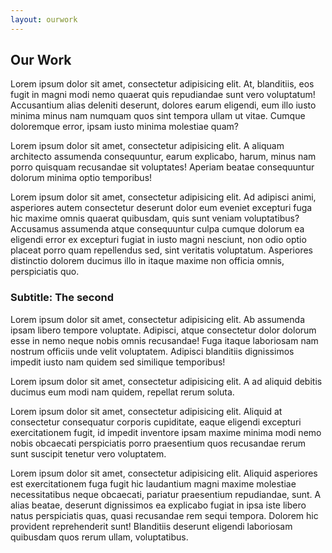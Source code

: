 ```yaml
---
layout: ourwork
---
```


## Our Work

<p>Lorem ipsum dolor sit amet, consectetur adipisicing elit. At, blanditiis, eos fugit in magni modi nemo quaerat quis repudiandae sunt vero voluptatum! Accusantium alias deleniti deserunt, dolores earum eligendi, eum illo iusto minima minus nam numquam quos sint tempora ullam ut vitae. Cumque doloremque error, ipsam iusto minima molestiae quam?</p>

<p>Lorem ipsum dolor sit amet, consectetur adipisicing elit. A aliquam architecto assumenda consequuntur, earum explicabo, harum, minus nam porro quisquam recusandae sit voluptates! Aperiam beatae consequuntur dolorum minima optio temporibus!</p>

<p>Lorem ipsum dolor sit amet, consectetur adipisicing elit. Ad adipisci animi, asperiores autem consectetur deserunt dolor eum eveniet excepturi fuga hic maxime omnis quaerat quibusdam, quis sunt veniam voluptatibus? Accusamus assumenda atque consequuntur culpa cumque dolorum ea eligendi error ex excepturi fugiat in iusto magni nesciunt, non odio optio placeat porro quam repellendus sed, sint veritatis voluptatum. Asperiores distinctio dolorem ducimus illo in itaque maxime non officia omnis, perspiciatis quo.</p>

### Subtitle: The second

<p>Lorem ipsum dolor sit amet, consectetur adipisicing elit. Ab assumenda ipsam libero tempore voluptate. Adipisci, atque consectetur dolor dolorum esse in nemo neque nobis omnis recusandae! Fuga itaque laboriosam nam nostrum officiis unde velit voluptatem. Adipisci blanditiis dignissimos impedit iusto nam quidem sed similique temporibus!</p>

<p>Lorem ipsum dolor sit amet, consectetur adipisicing elit. A ad aliquid debitis ducimus eum modi nam quidem, repellat rerum soluta.</p>

<p>Lorem ipsum dolor sit amet, consectetur adipisicing elit. Aliquid at consectetur consequatur corporis cupiditate, eaque eligendi excepturi exercitationem fugit, id impedit inventore ipsam maxime minima modi nemo nobis obcaecati perspiciatis porro praesentium quos recusandae rerum sunt suscipit tenetur vero voluptatem.</p>

<p>Lorem ipsum dolor sit amet, consectetur adipisicing elit. Aliquid asperiores est exercitationem fuga fugit hic laudantium magni maxime molestiae necessitatibus neque obcaecati, pariatur praesentium repudiandae, sunt. A alias beatae, deserunt dignissimos ea explicabo fugiat in ipsa iste libero natus perspiciatis quas, quasi recusandae rem sequi tempora. Dolorem hic provident reprehenderit sunt! Blanditiis deserunt eligendi laboriosam quibusdam quos rerum ullam, voluptatibus.</p>

